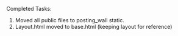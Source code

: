Completed Tasks:

1) Moved all public files to posting_wall static.
2) Layout.html moved to base.html (keeping layout for reference)
